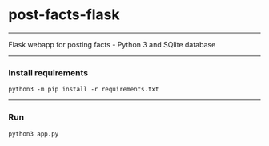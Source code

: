 # post-facts-flask
***
Flask webapp for posting facts - Python 3 and SQlite database
***
### Install requirements

```shell
python3 -m pip install -r requirements.txt
```
***
### Run

```shell
python3 app.py
```
